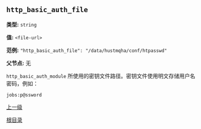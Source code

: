 `http_basic_auth_file`
----------

**类型:** `string`

**值:** `<file-url>`

**范例:** `"http_basic_auth_file": "/data/hustmqha/conf/htpasswd"`

**父节点:** 无

`http_basic_auth_module` 所使用的密钥文件路径。密钥文件使用明文存储用户名密码，例如：

    jobs:p@ssword

[上一级](genconf.md)

[根目录](../../index.md)